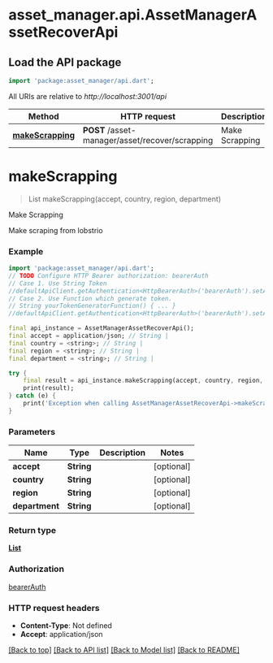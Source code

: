 # asset_manager.api.AssetManagerAssetRecoverApi

## Load the API package
```dart
import 'package:asset_manager/api.dart';
```

All URIs are relative to *http://localhost:3001/api*

Method | HTTP request | Description
------------- | ------------- | -------------
[**makeScrapping**](AssetManagerAssetRecoverApi.md#makescrapping) | **POST** /asset-manager/asset/recover/scrapping | Make Scrapping


# **makeScrapping**
> List<Asset> makeScrapping(accept, country, region, department)

Make Scrapping

Make scraping from lobstrio

### Example
```dart
import 'package:asset_manager/api.dart';
// TODO Configure HTTP Bearer authorization: bearerAuth
// Case 1. Use String Token
//defaultApiClient.getAuthentication<HttpBearerAuth>('bearerAuth').setAccessToken('YOUR_ACCESS_TOKEN');
// Case 2. Use Function which generate token.
// String yourTokenGeneratorFunction() { ... }
//defaultApiClient.getAuthentication<HttpBearerAuth>('bearerAuth').setAccessToken(yourTokenGeneratorFunction);

final api_instance = AssetManagerAssetRecoverApi();
final accept = application/json; // String | 
final country = <string>; // String | 
final region = <string>; // String | 
final department = <string>; // String | 

try {
    final result = api_instance.makeScrapping(accept, country, region, department);
    print(result);
} catch (e) {
    print('Exception when calling AssetManagerAssetRecoverApi->makeScrapping: $e\n');
}
```

### Parameters

Name | Type | Description  | Notes
------------- | ------------- | ------------- | -------------
 **accept** | **String**|  | [optional] 
 **country** | **String**|  | [optional] 
 **region** | **String**|  | [optional] 
 **department** | **String**|  | [optional] 

### Return type

[**List<Asset>**](Asset.md)

### Authorization

[bearerAuth](../README.md#bearerAuth)

### HTTP request headers

 - **Content-Type**: Not defined
 - **Accept**: application/json

[[Back to top]](#) [[Back to API list]](../README.md#documentation-for-api-endpoints) [[Back to Model list]](../README.md#documentation-for-models) [[Back to README]](../README.md)

